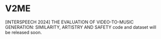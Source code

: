 # V2ME
[INTERSPEECH 2024] THE EVALUATION OF VIDEO-TO-MUSIC GENERATION: SIMILARITY, ARTISTRY AND SAFETY
code and dataset will be released soon.
